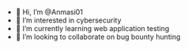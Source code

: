 - 👋 Hi, I’m @Anmasi01
- 👀 I’m interested in cybersecurity
- 🌱 I’m currently learning web application testing
- 💞️ I’m looking to collaborate on bug bounty hunting

<!---
Anmasi01/Anmasi01 is a ✨ special ✨ repository because its `README.md` (this file) appears on your GitHub profile.
You can click the Preview link to take a look at your changes.
--->
